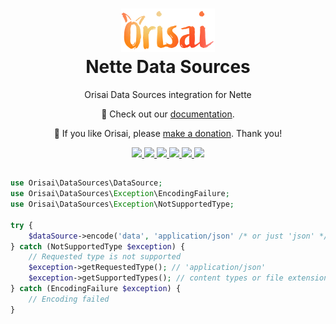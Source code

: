 <h1 align="center">
	<img src="https://github.com/orisai/.github/blob/main/images/repo_title.png?raw=true" alt="Orisai"/>
	<br/>
	Nette Data Sources
</h1>

<p align="center">
    Orisai Data Sources integration for Nette
</p>

<p align="center">
	📄 Check out our <a href="docs/README.md">documentation</a>.
</p>

<p align="center">
	💸 If you like Orisai, please <a href="https://orisai.dev/sponsor">make a donation</a>. Thank you!
</p>

<p align="center">
	<a href="https://github.com/orisai/nette-data-sources/actions?query=workflow%3Aci">
		<img src="https://github.com/orisai/nette-data-sources/workflows/ci/badge.svg">
	</a>
	<a href="https://coveralls.io/r/orisai/nette-data-sources">
		<img src="https://badgen.net/coveralls/c/github/orisai/nette-data-sources/v1.x?cache=300">
	</a>
	<a href="https://dashboard.stryker-mutator.io/reports/github.com/orisai/nette-data-sources/v1.x">
		<img src="https://badge.stryker-mutator.io/github.com/orisai/nette-data-sources/v1.x">
	</a>
	<a href="https://packagist.org/packages/orisai/nette-data-sources">
		<img src="https://badgen.net/packagist/dt/orisai/nette-data-sources?cache=3600">
	</a>
	<a href="https://packagist.org/packages/orisai/nette-data-sources">
		<img src="https://badgen.net/packagist/v/orisai/nette-data-sources?cache=3600">
	</a>
	<a href="https://choosealicense.com/licenses/mpl-2.0/">
		<img src="https://badgen.net/badge/license/MPL-2.0/blue?cache=3600">
	</a>
<p>

##

```php
use Orisai\DataSources\DataSource;
use Orisai\DataSources\Exception\EncodingFailure;
use Orisai\DataSources\Exception\NotSupportedType;

try {
	$dataSource->encode('data', 'application/json' /* or just 'json' */); // json-encoded string
} catch (NotSupportedType $exception) {
	// Requested type is not supported
	$exception->getRequestedType(); // 'application/json'
	$exception->getSupportedTypes(); // content types or file extensions, depending on what was requested
} catch (EncodingFailure $exception) {
	// Encoding failed
}
```
